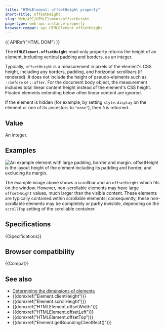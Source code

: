 ```yaml
---
title: "HTMLElement: offsetHeight property"
short-title: offsetHeight
slug: Web/API/HTMLElement/offsetHeight
page-type: web-api-instance-property
browser-compat: api.HTMLElement.offsetHeight
---
```


{{ APIRef("HTML DOM") }}

The **`HTMLElement.offsetHeight`** read-only property returns
the height of an element, including vertical padding and borders, as an integer.

Typically, `offsetHeight` is a measurement in pixels of the element's CSS
height, including any borders, padding, and horizontal scrollbars (if rendered). It does
not include the height of pseudo-elements such as `::before` or
`::after`. For the document body object, the measurement includes total
linear content height instead of the element's CSS height. Floated elements extending
below other linear content are ignored.

If the element is hidden (for example, by setting `style.display` on the
element or one of its ancestors to `"none"`), then `0` is
returned.

## Value

An integer.

## Examples

![An example element with large padding, border and margin. `offsetHeight` is the layout height of the element including its padding and border, and excluding its margin.](dimensions-offset.png)

The example image above shows a scrollbar and an `offsetHeight` which fits
on the window. However, non-scrollable elements may have large `offsetHeight`
values, much larger than the visible content. These elements are typically contained
within scrollable elements; consequently, these non-scrollable elements may be
completely or partly invisible, depending on the `scrollTop` setting of the
scrollable container.

## Specifications

{{Specifications}}

## Browser compatibility

{{Compat}}

## See also

- [Determining the dimensions of elements](/en-US/docs/Web/API/CSS_Object_Model/Determining_the_dimensions_of_elements)
- {{domxref("Element.clientHeight")}}
- {{domxref("Element.scrollHeight")}}
- {{domxref("HTMLElement.offsetWidth")}}
- {{domxref("HTMLElement.offsetLeft")}}
- {{domxref("HTMLElement.offsetTop")}}
- {{domxref("Element.getBoundingClientRect()")}}

